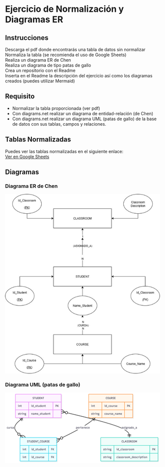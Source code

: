 # Ejercicio de Normalización y Diagramas ER

## Instrucciones
Descarga el pdf donde encontrarás una tabla de datos sin normalizar  
Normaliza la tabla (se recomienda el uso de Google Sheets)  
Realiza un diagrama ER de Chen  
Realiza un diagrama de tipo patas de gallo  
Crea un repositorio con el Readme  
Inserta en el Readme la descripción del ejercicio así como los diagramas creados (puedes utilizar Mermaid)  

## Requisito
- Normalizar la tabla proporcionada (ver pdf)  
- Con diagrams.net realizar un diagrama de entidad-relación (de Chen)  
- Con diagrams.net realizar un diagrama UML (patas de gallo) de la base de datos con sus tablas, campos y relaciones.

## Tablas Normalizadas
Puedes ver las tablas normalizadas en el siguiente enlace:  
[Ver en Google Sheets](https://docs.google.com/spreadsheets/d/1L_bdChjj8PO8QjKvu6ePhcwsqbH9juSorIi0ji5QUFQ/edit?usp=sharing)

## Diagramas

### Diagrama ER de Chen
![Diagrama ER de Chen](/docs/DiagramaERChen.png)

### Diagrama UML (patas de gallo)
![Diagrama UML](/docs/DiagramaPatasDeGallo.png)